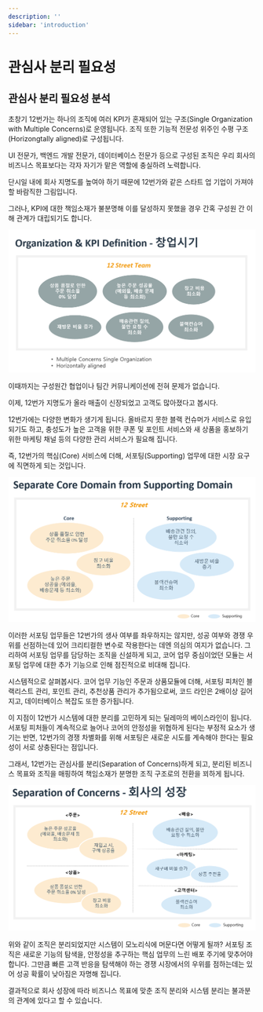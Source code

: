 ```yaml
---
description: ''
sidebar: 'introduction'
---
```

# 관심사 분리 필요성
## 관심사 분리 필요성 분석

초창기 12번가는 하나의 조직에 여러 KPI가 혼재되어 있는 구조(Single Organization with Multiple Concerns)로 운영됩니다. 조직 또한 기능적 전문성 위주인 수평 구조(Horizongtally aligned)로 구성됩니다.

UI 전문가, 백엔드 개발 전문가, 데이터베이스 전문가 등으로 구성된 조직은 우리 회사의 비즈니스 목표보다는 각자 자기가 맡은 역할에 충실하려 노력합니다.

단시일 내에 회사 지명도를 높여야 하기 때문에 12번가와 같은 스타트 업 기업이 가져야 할 바람직한 그림입니다.

그러나, KPI에 대한 책임소재가 불분명해 이를 달성하지 못했을 경우 간혹 구성원 간 이해 관계가 대립되기도 합니다.

![image](../../src/img/03_Bizdevops/01_분석/01_관심사_분리_필요성_분석/image1.png)

이때까지는 구성원간 협업이나 팀간 커뮤니케이션에 전혀 문제가 없습니다.

이제, 12번가 지명도가 올라 매출이 신장되었고 고객도 많아졌다고 봅시다.

12번가에는 다양한 변화가 생기게 됩니다. 올바르지 못한 블랙 컨슈머가 서비스로 유입되기도 하고, 충성도가 높은 고객을 위한 쿠폰 및 포인트 서비스와 새 상품을 홍보하기 위한 마케팅 채널 등의 다양한 관리 서비스가 필요해 집니다.

즉, 12번가의 핵심(Core) 서비스에 더해, 서포팅(Supporting) 업무에 대한 시장 요구에 직면하게 되는 것입니다.

![image](../../src/img/03_Bizdevops/01_분석/01_관심사_분리_필요성_분석/image2.png)

이러한 서포팅 업무들은 12번가의 생사 여부를 좌우하지는 않지만, 성공 여부와 경쟁 우위를 선점하는데 있어 크리티컬한 변수로 작용한다는 데엔 의심의 여지가 없습니다.
그리하여 서포팅 업무를 담당하는 조직을 신설하게 되고, 코어 업무 중심이었던 모듈는 서포팅 업무에 대한 추가 기능으로 인해 점진적으로 비대해 집니다.

시스템적으로 살펴봅시다. 코어 업무 기능인 주문과 상품모듈에 더해, 서포팅 피처인 블랙리스트 관리, 포인트 관리, 추천상품 관리가 추가됨으로써, 코드 라인은 2배이상 길어지고, 데이터베이스 복잡도 또한 증가됩니다.

이 지점이 12번가 시스템에 대한 분리를 고민하게 되는 딜레마의 베이스라인이 됩니다.
서포팅 피처들이 계속적으로 늘어나 코어의 안정성을 위협하게 된다는 부정적 요소가 생기는 반면, 12번가의 경쟁 차별화를 위해 서포팅은 새로운 시도를 계속해야 한다는 필요성이 서로 상충된다는 점입니다.

그래서, 12번가는 관심사를 분리(Separation of Concerns)하게 되고, 분리된 비즈니스 목표와 조직을 매핑하여 책임소재가 분명한 조직 구조로의 전환을 꾀하게 됩니다.

![image](../../src/img/03_Bizdevops/01_분석/01_관심사_분리_필요성_분석/image3.png)

위와 같이 조직은 분리되었지만 시스템이 모노리식에 머문다면 어떻게 될까? 서포팅 조직은 새로운 기능의 탐색을, 안정성을 추구하는 핵심 업무의 느린 배포 주기에 맞추어야 합니다.
그만큼 빠른 고객 반응을 탐색해야 하는 경쟁 시장에서의 우위를 점하는데는 있어 성공 확률이 낮아짐은 자명해 집니다.

결과적으로 회사 성장에 따라 비즈니스 목표에 맞춘 조직 분리와 시스템 분리는 불과분의 관계에 있다고 할 수 있습니다.